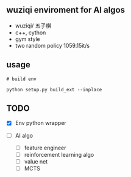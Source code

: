 ## wuziqi enviroment for AI algos

- wuziqi/ 五子棋
- c++, cython
- gym style
- two random policy 1059.15it/s

## usage
```
# build env

python setup.py build_ext --inplace

```


## TODO
- [x] Env python  wrapper  

- [ ] AI algo
    - [ ] feature engineer
    - [ ] reinforcement learning algo 
    - [ ] value net
    - [ ] MCTS
